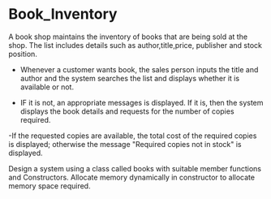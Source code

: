 # Book_Inventory

A book shop maintains the inventory of books that are being sold at the shop. The list includes details such as author,title,price, publisher and stock position.

- Whenever a customer wants book, the sales person inputs the title and author and the system searches the list and displays whether it is available or not.

- IF it is not, an appropriate messages is displayed. If it is, then the system displays the book details and requests for the number of copies required.

-If the requested copies are available, the total cost of the required copies is displayed; otherwise the message "Required copies not in stock" is displayed.

Design a system using a class called books with suitable member functions and Constructors. Allocate memory dynamically in constructor to allocate memory space required.

